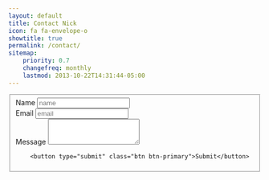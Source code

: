 ```yaml
---
layout: default
title: Contact Nick
icon: fa fa-envelope-o
showtitle: true
permalink: /contact/
sitemap:
    priority: 0.7
    changefreq: monthly
    lastmod: 2013-10-22T14:31:44-05:00
---
```


<form action="https://getsimpleform.com/messages?form_api_token=6b1927e2fed1206550614981db4aad06" method="post">
	<fieldset>
	  <input type='hidden' name='redirect_to' value='https://www.nickpadley.com/contact/thanks/' />
		<div class="form-group">
			<label for="name">Name</label>
			<input type="text" class="form-control" name="name" placeholder="name" id="name" />
		</div>
		<div class="form-group">	
			<label for="email">Email</label>
			<input type="email" class="form-control" name="email" placeholder="email" id="email" />
		</div>
		<div class="form-group">	
			<label for="message">Message</label>
			<textarea class="form-control" rows="3" name="message" id="message"></textarea>
		</div>
		
		<button type="submit" class="btn btn-primary">Submit</button>
  </fieldset>
</form>